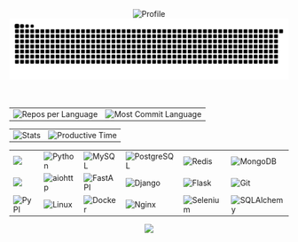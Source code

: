 <div align="center">
    <img src="http://github-profile-summary-cards.vercel.app/api/cards/profile-details?username=nessshon&theme=transparent" alt="Profile">
    <picture>
        <source media="(prefers-color-scheme: dark)" srcset="https://raw.githubusercontent.com/nessshon/nessshon/output/github-contribution-grid-snake-dark.svg" />
        <source media="(prefers-color-scheme: light)" srcset="https://raw.githubusercontent.com/nessshon/nessshon/output/github-contribution-grid-snake.svg" />
        <img alt="github contribution grid snake animation" src="https://raw.githubusercontent.com/nessshon/nessshon/output/github-contribution-grid-snake.svg" />
    </picture>
</div>
<br>
<br>
<div align="center">
    <td>
        <table>
            <tr>
                <td rowspan="2"><img src="http://github-profile-summary-cards.vercel.app/api/cards/repos-per-language?username=nessshon&theme=transparent" alt="Repos per Language"></td>
                <td rowspan="2"><img src="http://github-profile-summary-cards.vercel.app/api/cards/most-commit-language?username=nessshon&theme=transparent" alt="Most Commit Language"></td>
            </tr>
        </table>
        <table>
            <tr>
                <td rowspan="2"><img src="http://github-profile-summary-cards.vercel.app/api/cards/stats?username=nessshon&theme=transparent" alt="Stats"></td>
                <td rowspan="2"><img src="http://github-profile-summary-cards.vercel.app/api/cards/productive-time?username=nessshon&theme=transparent&utcOffset=5" alt="Productive Time"></td>
            </tr>
        </table>
    </td>
    <table>
        <tr>
            <td><img src="https://img.shields.io/badge/TON-grey?logo=TON&logoColor=40AEF0&style=flat-square&color=0D1117"/></td>
            <td><img src="https://img.shields.io/badge/Python-grey?logo=python&logoColor=3776AB&style=flat-square&color=0D1117" alt="Python"></td>
            <td><img src="https://img.shields.io/badge/MySQL-grey?logo=mysql&logoColor=4479A1&style=flat-square&color=0D1117" alt="MySQL"></td>
            <td><img src="https://img.shields.io/badge/PostgreSQL-grey?logo=postgresql&logoColor=336791&style=flat-square&color=0D1117" alt="PostgreSQL"></td>
            <td><img src="https://img.shields.io/badge/Redis-grey?logo=redis&logoColor=DC382D&style=flat-square&color=0D1117" alt="Redis"></td>
            <td><img src="https://img.shields.io/badge/MongoDB-grey?logo=mongodb&logoColor=47A248&style=flat-square&color=0D1117" alt="MongoDB"></td>
        </tr>
        <tr>
            <td><img src="https://img.shields.io/badge/Aiogram-grey?logo=telegram&style=flat-square&color=0D1117"></td>
            <td><img src="https://img.shields.io/badge/aiohttp-grey?logo=aiohttp&logoColor=3776AB&style=flat-square&color=0D1117" alt="aiohttp"></td>
            <td><img src="https://img.shields.io/badge/FastAPI-grey?logo=fastapi&logoColor=3776AB&style=flat-square&color=0D1117" alt="FastAPI"></td>
            <td><img src="https://img.shields.io/badge/Django-grey?logo=django&logoColor=092E20&style=flat-square&color=0D1117" alt="Django"></td>
            <td><img src="https://img.shields.io/badge/Flask-grey?logo=flask&logoColor=000000&style=flat-square&color=0D1117" alt="Flask"></td>
            <td><img src="https://img.shields.io/badge/Git-grey?logo=git&logoColor=F05032&style=flat-square&color=0D1117" alt="Git"></td>
        </tr>
        <tr>
            <td><img src="https://img.shields.io/badge/PyPI-grey?logo=python&logoColor=F05032&style=flat-square&color=0D1117" alt="PyPI"></td>
            <td><img src="https://img.shields.io/badge/Linux-grey?logo=linux&logoColor=FCC624&style=flat-square&color=0D1117" alt="Linux"></td>
            <td><img src="https://img.shields.io/badge/Docker-grey?logo=docker&logoColor=2496ED&style=flat-square&color=0D1117" alt="Docker"></td>
            <td><img src="https://img.shields.io/badge/Nginx-grey?logo=nginx&logoColor=009639&style=flat-square&color=0D1117" alt="Nginx"></td>
            <td><img src="https://img.shields.io/badge/Selenium-grey?logo=selenium&logoColor=43B02A&style=flat-square&color=0D1117" alt="Selenium"></td>
            <td><img src="https://img.shields.io/badge/SQLAlchemy-grey?logo=sqlalchemy&logoColor=3776AB&style=flat-square&color=0D1117" alt="SQLAlchemy"></td>
        </tr>
    </table>
    <img src="https://komarev.com/ghpvc/?username=nessshon&color=0D1117&style=flat-square"/>
</div>
